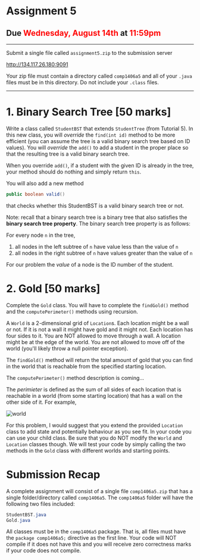 # Assignment 5

## Due  <span style="color:red">Wednesday, August 14th</span> at <span style="color:red">11:59pm</span>

---

Submit a single file called `assignment5.zip` to the submission server

http://134.117.26.180:9091

Your zip file must contain a directory called `comp1406a5` and all of your  `.java` files must be in this directory. Do not include your `.class` files.


---


# 1. Binary Search Tree [50 marks]

Write a class called `StudentBST` that extends `StudentTree` (from Tutorial 5). In this new class, you will _override_ the `find(int id)` method to be more efficient (you can assume the tree is a valid binary search tree based on ID values). You will _override_ the `add()`
to add a student in the proper place so that the resulting tree is a valid binary search tree.

When you override `add()`, if a student with the given ID is already in the tree, your method should do nothing and simply return `this`. 

You will also add a new method

```java
public boolean valid()
```

that checks whether this StudentBST is a valid binary search tree or not.

Note: recall that a binary search tree is a binary tree that also satisfies the **binary search tree property**. The binary search tree property is as follows:

For every node `n` in the tree, 
1) all nodes in the left subtree of `n` have value less than the value of `n`
2) all nodes in the right subtree of `n` have values greater than the value of `n`

For our problem the _value_ of a node is the ID number of the student.  

# 2. Gold [50 marks]

Complete the `Gold` class. You will have to complete the `findGold()` method and the `computePerimeter()` methods using recursion. 

A `World` is a 2-dimensional grid of `Location`s. Each location might be a wall or not. If it is not a wall it might have gold and it might not. Each location has four sides to it. You are NOT allowed to move through a wall. A location might be at the edge of the world. You are not allowed to move off of the world (you'll likely throw a null pointer exception).

The `findGold()` method will return the total amount of gold that you can find in the world that is reachable from the specified starting location.

The `computePerimeter()` method description is coming...

The _perimieter_ is defined as the sum of all sides of each location that is reachable in a world (from some starting location) that has a wall on the other side of it. For example, 

![world](pix4/png?raw=true "World1")


For this problem, I would suggest that you extend the provided `Location` class to add state and potentially behaviour as you see fit. In your code you can use your child class. Be sure that you do NOT modify the `World` and `Location` classes though. We will test your code by simply calling the two methods in the `Gold` class with different worlds and starting points.  

# Submission Recap

A complete assignment will consist of a single file `comp1406a5.zip` that has a single folder/directory called `comp1406a5`. The `comp1406a5` folder will have the following two files included:

```java
StudentBST.java
Gold.java
```

All classes must be in the `comp1406a5` package. That is, all files must have the `package comp1406a5;` directive as the first line. Your code will NOT compile if it does not have this and you will receive zero correctness marks if your code does not compile.
